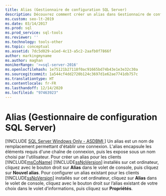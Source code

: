 ```yaml
---
title: Alias (Gestionnaire de configuration SQL Server)
description: Découvrez comment créer un alias dans Gestionnaire de configuration SQL Server pour pouvoir utiliser un autre nom lors de la connexion à une instance de SQL Server.
ms.custom: seo-lt-2019
ms.date: 03/14/2017
ms.prod: sql
ms.prod_service: sql-tools
ms.reviewer: ''
ms.technology: tools-other
ms.topic: conceptual
ms.assetid: 7dc5d029-a1ed-4c13-a5c2-2aafb0f7866f
author: markingmyname
ms.author: maghan
monikerRange: '>=sql-server-2016'
ms.openlocfilehash: 1e75121b27118f0ac91665bd74b43e1e3e32c30a
ms.sourcegitcommit: 1a544cf4dd2720b124c3697d1e62ae7741db757c
ms.translationtype: HT
ms.contentlocale: fr-FR
ms.lasthandoff: 12/14/2020
ms.locfileid: "97463923"
---
```

# <a name="aliases-sql-server-configuration-manager"></a>Alias (Gestionnaire de configuration SQL Server)
[!INCLUDE [SQL Server Windows Only - ASDBMI ](../../includes/applies-to-version/sql-windows-only-asdbmi.md)]
  Un alias est un nom de remplacement permettant d'établir une connexion. L'alias encapsule les éléments requis d'une chaîne de connexion, puis les expose sous un nom choisi par l'utilisateur. Pour créer un alias pour les clients [!INCLUDE[msCoName](../../includes/msconame-md.md)] [!INCLUDE[ssNoVersion](../../includes/ssnoversion-md.md)] installés sur cet ordinateur, cliquez avec le bouton droit sur **Alias** dans le volet de console, puis cliquez sur **Nouvel alias**. Pour configurer un alias existant pour les clients [!INCLUDE[ssNoVersion](../../includes/ssnoversion-md.md)] installés sur cet ordinateur, cliquez sur **Alias** dans le volet de console, cliquez avec le bouton droit sur l’alias existant de votre choix dans le volet d’informations, puis cliquez sur **Propriétés**.  
  
  

